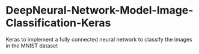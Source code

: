 # DeepNeural-Network-Model-Image-Classification-Keras
Keras to implement a fully connected neural network to classify the images in the MNIST dataset
